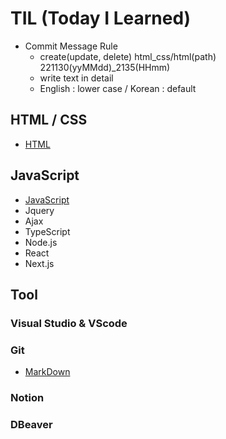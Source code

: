 # TIL (Today I Learned)
- Commit Message Rule
	- create(update, delete) html_css/html(path) 221130(yyMMdd)_2135(HHmm)
	- write text in detail
	- English : lower case / Korean : default
	
## HTML / CSS
- [HTML](https://github.com/hoofacProgram/TIL/blob/main/HTML_CSS/HTML.md) 

## JavaScript
- [JavaScript](https://github.com/hoofacProgram/TIL/blob/main/JavaScript/JavaScript.md)
- Jquery
- Ajax
- TypeScript
- Node.js
- React
- Next.js

## Tool
### Visual Studio & VScode
### Git
- [MarkDown](https://github.com/hoofacProgram/TIL/blob/main/Git/MarkDown.md)
### Notion
### DBeaver
